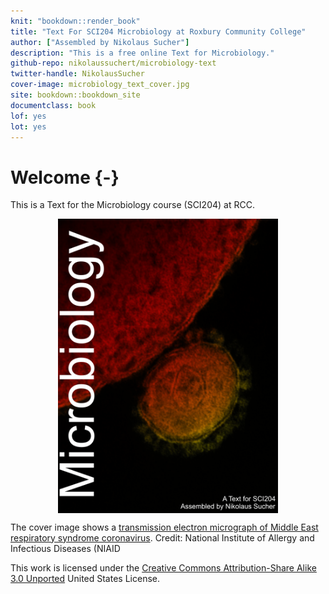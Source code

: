 ```yaml
---
knit: "bookdown::render_book"
title: "Text For SCI204 Microbiology at Roxbury Community College"
author: ["Assembled by Nikolaus Sucher"]
description: "This is a free online Text for Microbiology."
github-repo: nikolaussuchert/microbiology-text
twitter-handle: NikolausSucher
cover-image: microbiology_text_cover.jpg
site: bookdown::bookdown_site
documentclass: book
lof: yes
lot: yes
---
```


# Welcome {-}

This is a Text for the Microbiology course (SCI204) at RCC.


<img src="microbiology_text_cover.jpg" width="70%" style="display: block; margin: auto;" />

The cover image shows a [transmission electron micrograph of Middle East respiratory syndrome coronavirus](https://www.flickr.com/photos/niaid/8717564410/in/gallery-40593169@N00-72157644541878393/). Credit: National Institute of Allergy and Infectious Diseases (NIAID

This work is licensed under the [Creative Commons Attribution-Share Alike 3.0 Unported](https://creativecommons.org/licenses/by-sa/3.0/deed.en) United States License.
